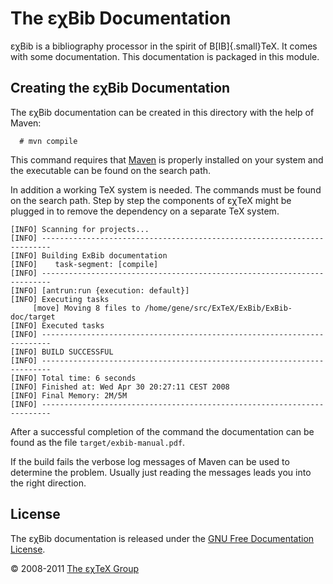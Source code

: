 

The εχBib Documentation
=======================

εχBib is a bibliography processor in the spirit of
B[IB]{.small}TeX. It comes with some documentation. This
documentation is packaged in this module.

Creating the εχBib Documentation
--------------------------------

The εχBib documentation can be created in this directory with the help
of Maven:

      # mvn compile

This command requires that [Maven](http://maven.apache.org) is properly
installed on your system and the executable can be found on the search
path.

In addition a working TeX system is needed. The commands
must be found on the search path. Step by step the components of
εχTeX might be plugged in to remove the dependency on a
separate TeX system.

``` {.output}
[INFO] Scanning for projects...
[INFO] ------------------------------------------------------------------------
[INFO] Building ExBib documentation
[INFO]    task-segment: [compile]
[INFO] ------------------------------------------------------------------------
[INFO] [antrun:run {execution: default}]
[INFO] Executing tasks
     [move] Moving 8 files to /home/gene/src/ExTeX/ExBib/ExBib-doc/target
[INFO] Executed tasks
[INFO] ------------------------------------------------------------------------
[INFO] BUILD SUCCESSFUL
[INFO] ------------------------------------------------------------------------
[INFO] Total time: 6 seconds
[INFO] Finished at: Wed Apr 30 20:27:11 CEST 2008
[INFO] Final Memory: 2M/5M
[INFO] ------------------------------------------------------------------------
```

After a successful completion of the command the documentation can be
found as the file `target/exbib-manual.pdf`.

If the build fails the verbose log messages of Maven can be used to
determine the problem. Usually just reading the messages leads you into
the right direction.

License
-------

The εχBib documentation is released under the [GNU Free Documentation
License](LICENSE.html).

© 2008-2011 [The εχTeX Group](mailto:extex@dante.de)
